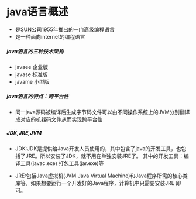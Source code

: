 # java语言概述

* 是SUN公司1955年推出的一门高级编程语言
* 是一种面向internet的编程语言

##### java语言的三种技术架构

* javaee    企业版
* javase    标准版
* javame    小型版

##### java语言的特点：跨平台性 

* 同一java源码被编译后生成字节码文件可以由不同操作系统上的JVM分别翻译成对应的机器码文件从而实现跨平台性

##### JDK,JRE,JVM

*  JDK:JDK是提供给Java开发人员使用的，其中包含了java的开发工具，也包 括了JRE。所以安装了JDK，就不用在单独安装JRE了。 其中的开发工具：编译工具\(javac.exe\) 打包工具\(jar.exe\)等

*  JRE:包括Java虚拟机\(JVM Java Virtual Machine\)和Java程序所需的核心类 库等，如果想要运行一个开发好的Java程序，计算机中只需要安装JRE 即可。



